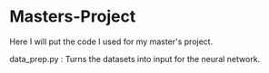 # Masters-Project

Here I will put the code I used for my master's project.



data_prep.py : Turns the datasets into input for the neural network.

